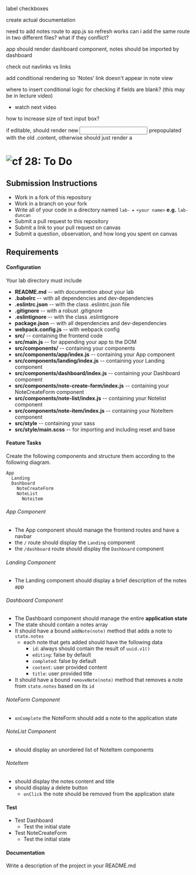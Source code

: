label checkboxes

create actual documentation

need to add notes route to app.js so refresh works
  can i add the same route in two different files?  what if they conflict?

app should render dashboard component, notes should be imported by dashboard

check out navlinks vs links

add conditional rendering so 'Notes' link doesn't appear in note view

where to insert conditional logic for checking if fields are blank?  (this may be in lecture video)
  - watch next video

how to increase size of text input box?

if editable, should render new <input> prepopulated with the old .content, otherwise should just render a <p>


![cf](http://i.imgur.com/7v5ASc8.png) 28: To Do
===

## Submission Instructions
  * Work in a fork of this repository
  * Work in a branch on your fork
  * Write all of your code in a directory named `lab-` + `<your name>` **e.g.** `lab-duncan`
  * Submit a pull request to this repository
  * Submit a link to your pull request on canvas
  * Submit a question, observation, and how long you spent on canvas  

## Requirements  
#### Configuration  
Your lab directory must include  
* **README.md** -- with documention about your lab
* **.babelrc** -- with all dependencies and dev-dependencies 
* **.eslintrc.json** -- with the class .eslintrc.json file
* **.gitignore** -- with a robust .gitignore
* **.eslintignore** -- with the class .eslintignore
* **package.json** -- with all dependencies and dev-dependencies 
* **webpack.config.js** -- with webpack config
* **src/** -- containing the frontend code
* **src/main.js** -- for appending your app to the DOM
* **src/components/** -- containing your components
* **src/components/app/index.js** -- containing your App component
* **src/components/landing/index.js** -- containing your Landing component
* **src/components/dashboard/index.js** -- containing your Dashboard component
* **src/components/note-create-form/index.js** -- containing your NoteCreateForm component
* **src/components/note-list/index.js** -- containing your Notelist component
* **src/components/note-item/index.js** -- containing your NoteItem component
* **src/style** -- containing your sass
* **src/style/main.scss** -- for importing and including reset and base
 
#### Feature Tasks 
Create the following components and structure them according to the following diagram.  
``` 
App
  Landing
  Dashboard
    NoteCreateForm
    NoteList
      Noteitem
```
###### App Component
* The App component should manage the frontend routes and have a navbar
* the `/` route should display the `Landing` component
* the `/dashboard` route should display the `Dashboard` component

###### Landing Component
* The Landing component should display a brief description of the notes app

###### Dashboard Component 
* The Dashboard component should manage the entire **application state**
* The state should contain a notes array
* It should have a bound `addNote(note)` method that adds a note to `state.notes`
  * each note that gets added should have the following data
    * `id`: always should contain the result of `uuid.v1()`
    * `editing`: false by default
    * `completed`: false by default
    * `content`: user provided content
    * `title`: user provided title
* It should have a bound `removeNote(note)` method that removes a note from `state.notes` based on its `id`

###### NoteForm Component
* `onComplete` the NoteForm should add a note to the application state

###### NoteList Component 
* should display an unordered list of NoteItem components

###### NoteItem
* should display the notes content and title
* should display a delete button
  * `onClick` the note should be removed from the application state

#### Test
* Test Dashboard
  * Test the initial state
* Test NoteCreateForm
  * Test the initial state

#### Documentation  
Write a description of the project in your README.md